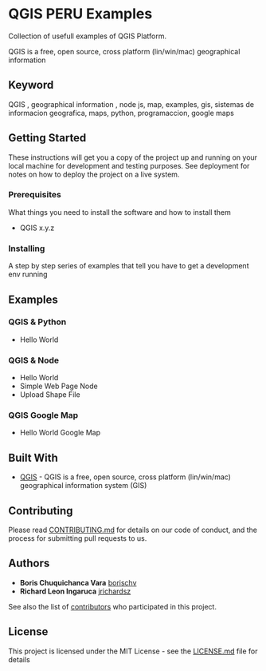 # QGIS PERU Examples

Collection of usefull examples of QGIS Platform.

QGIS is a free, open source, cross platform (lin/win/mac) geographical information

## Keyword

QGIS , geographical information , node js, map, examples, gis, sistemas de informacion geografica, maps, python, programaccion, google maps

## Getting Started

These instructions will get you a copy of the project up and running on your local machine for development and testing purposes. See deployment for notes on how to deploy the project on a live system.

### Prerequisites

What things you need to install the software and how to install them

- QGIS x.y.z

### Installing

A step by step series of examples that tell you have to get a development env running


## Examples


### QGIS & Python

- Hello World

### QGIS & Node

- Hello World
- Simple Web Page Node
- Upload Shape File

### QGIS Google Map

- Hello World Google Map


## Built With

* [QGIS](https://github.com/qgis/QGIS) - QGIS is a free, open source, cross platform (lin/win/mac) geographical information system (GIS)

## Contributing

Please read [CONTRIBUTING.md](https://gist.github.com/PurpleBooth/b24679402957c63ec426) for details on our code of conduct, and the process for submitting pull requests to us.


## Authors

* **Boris Chuquichanca Vara** [borischv](https://github.com/borischv)
* **Richard Leon Ingaruca** [jrichardsz](https://github.com/jrichardsz)

See also the list of [contributors](https://github.com/your/project/contributors) who participated in this project.

## License

This project is licensed under the MIT License - see the [LICENSE.md](LICENSE.md) file for details



